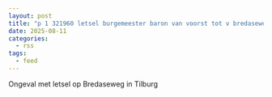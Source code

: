 ```yaml
---
layout: post
title: "p 1 321960 letsel burgemeester baron van voorst tot v bredaseweg burgemeester baron van voorst tot voorstweg tilburg"
date: 2025-08-11
categories: 
  - rss
tags: 
  - feed
---
```


Ongeval met letsel op Bredaseweg in Tilburg
